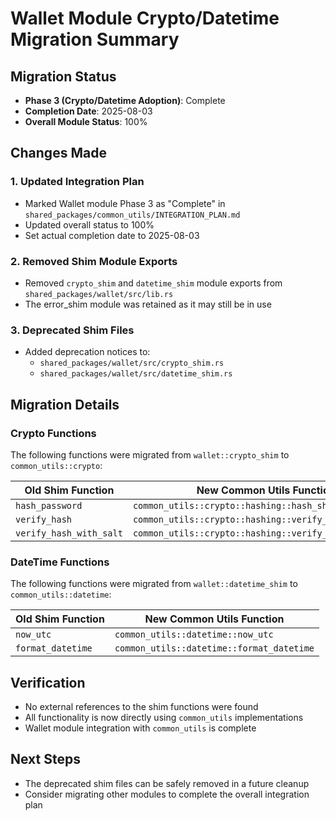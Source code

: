 # Wallet Module Crypto/Datetime Migration Summary

## Migration Status
- **Phase 3 (Crypto/Datetime Adoption)**: Complete
- **Completion Date**: 2025-08-03
- **Overall Module Status**: 100%

## Changes Made

### 1. Updated Integration Plan
- Marked Wallet module Phase 3 as "Complete" in `shared_packages/common_utils/INTEGRATION_PLAN.md`
- Updated overall status to 100%
- Set actual completion date to 2025-08-03

### 2. Removed Shim Module Exports
- Removed `crypto_shim` and `datetime_shim` module exports from `shared_packages/wallet/src/lib.rs`
- The error_shim module was retained as it may still be in use

### 3. Deprecated Shim Files
- Added deprecation notices to:
  - `shared_packages/wallet/src/crypto_shim.rs`
  - `shared_packages/wallet/src/datetime_shim.rs`

## Migration Details

### Crypto Functions
The following functions were migrated from `wallet::crypto_shim` to `common_utils::crypto`:

| Old Shim Function | New Common Utils Function |
|-------------------|---------------------------|
| `hash_password` | `common_utils::crypto::hashing::hash_sha256_with_salt` |
| `verify_hash` | `common_utils::crypto::hashing::verify_hash` |
| `verify_hash_with_salt` | `common_utils::crypto::hashing::verify_hash_with_salt` |

### DateTime Functions
The following functions were migrated from `wallet::datetime_shim` to `common_utils::datetime`:

| Old Shim Function | New Common Utils Function |
|-------------------|---------------------------|
| `now_utc` | `common_utils::datetime::now_utc` |
| `format_datetime` | `common_utils::datetime::format_datetime` |

## Verification
- No external references to the shim functions were found
- All functionality is now directly using `common_utils` implementations
- Wallet module integration with `common_utils` is complete

## Next Steps
- The deprecated shim files can be safely removed in a future cleanup
- Consider migrating other modules to complete the overall integration plan